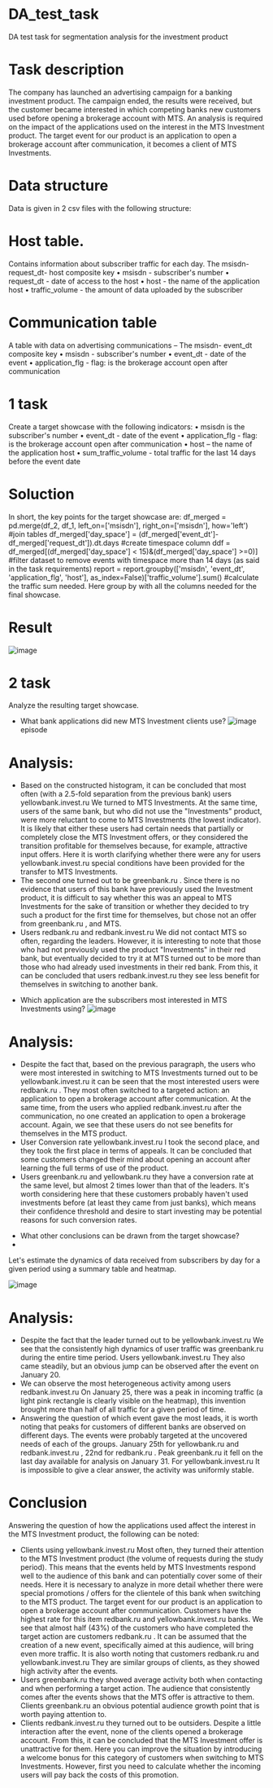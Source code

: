 # DA_test_task
DA test task for segmentation analysis for the investment product

# Task description 
The company has launched an advertising campaign for a banking investment product. The campaign
ended, the results were received, but the customer became interested in which
competing banks new customers used before opening a brokerage account with MTS.
An analysis is required on the impact of the applications used on the interest in the
MTS Investment product.
The target event for our product is an application to open a brokerage
account after communication, it becomes a client of MTS Investments.

# Data structure
Data is given in 2 csv files with the following structure:
# Host table. 
Contains information about subscriber traffic for each day.
The msisdn- request_dt- host composite key
• msisdn - subscriber's number
• request_dt - date of access to the host
• host - the name of the application host
• traffic_volume - the amount of data uploaded by the subscriber
# Communication table
A table with data on advertising communications –
The msisdn- event_dt composite key
• msisdn - subscriber's number
• event_dt - date of the event
• application_flg - flag: is the brokerage account open after communication

# 1 task 
Create a target showcase with the following indicators:
• msisdn is the subscriber's number
• event_dt - date of the event
• application_flg - flag: is the brokerage account open after communication
• host – the name of the application host
• sum_traffic_volume - total traffic for the last 14 days before the event date

# Soluction
In short, the key points for the target showcase are: 
df_merged = pd.merge(df_2, df_1, left_on=['msisdn'], right_on=['msisdn'], how='left') #join tables
df_merged['day_space'] = (df_merged['event_dt']-df_merged['request_dt']).dt.days #create timespace column
ddf = df_merged[(df_merged['day_space'] < 15)&(df_merged['day_space'] >=0)] #filter dataset to remove events with timespace more than 14 days (as said in the task requirements)
report = report.groupby(['msisdn', 'event_dt', 'application_flg', 'host'], as_index=False)['traffic_volume'].sum() #calculate the traffic sum needed. Here group by with all the columns needed for the final showcase.

# Result
![image](https://github.com/NinoVinoDomino/DA_test_task/assets/98032823/fa789655-af48-4a0d-9e1c-66923ac120d0)

# 2 task
Analyze the resulting target showcase. 
* What bank applications did new MTS Investment clients use?
  ![image](https://github.com/NinoVinoDomino/DA_test_task/assets/98032823/9330799f-bd24-4cb8-83a9-ce218e864e31)
episode
# Analysis:
- Based on the constructed histogram, it can be concluded that most often (with a 2.5-fold separation from the previous bank) users yellowbank.invest.ru We turned to MTS Investments. At the same time, users of the same bank, but who did not use the "Investments" product, were more reluctant to come to MTS Investments (the lowest indicator). It is likely that either these users had certain needs that partially or completely close the MTS Investment offers, or they considered the transition profitable for themselves because, for example, attractive input offers. Here it is worth clarifying whether there were any for users yellowbank.invest.ru special conditions have been provided for the transfer to MTS Investments.
- The second one turned out to be greenbank.ru . Since there is no evidence that users of this bank have previously used the Investment product, it is difficult to say whether this was an appeal to MTS Investments for the sake of transition or whether they decided to try such a product for the first time for themselves, but chose not an offer from greenbank.ru , and MTS.
- Users redbank.ru and redbank.invest.ru We did not contact MTS so often, regarding the leaders. However, it is interesting to note that those who had not previously used the product "Investments" in their red bank, but eventually decided to try it at MTS turned out to be more than those who had already used investments in their red bank. From this, it can be concluded that users redbank.invest.ru they see less benefit for themselves in switching to another bank.

* Which application are the subscribers most interested in MTS Investments using?
  ![image](https://github.com/NinoVinoDomino/DA_test_task/assets/98032823/63f39eb7-a363-4c1c-958b-630264a404c4)
# Analysis:
- Despite the fact that, based on the previous paragraph, the users who were most interested in switching to MTS Investments turned out to be yellowbank.invest.ru it can be seen that the most interested users were redbank.ru . They most often switched to a targeted action: an application to open a brokerage account after communication.
At the same time, from the users who applied redbank.invest.ru after the communication, no one created an application to open a brokerage account. Again, we see that these users do not see benefits for themselves in the MTS product.
- User Conversion rate yellowbank.invest.ru I took the second place, and they took the first place in terms of appeals. It can be concluded that some customers changed their mind about opening an account after learning the full terms of use of the product.
- Users greenbank.ru and yellowbank.ru they have a conversion rate at the same level, but almost 2 times lower than that of the leaders. It's worth considering here that these customers probably haven't used investments before (at least they came from just banks), which means their confidence threshold and desire to start investing may be potential reasons for such conversion rates.

* What other conclusions can be drawn from the target showcase?
* 
Let's estimate the dynamics of data received from subscribers by day for a given period using a summary table and heatmap.

![image](https://github.com/NinoVinoDomino/DA_test_task/assets/98032823/ae9268f0-41dc-457d-a241-92bbc6a557ef)

# Analysis:
- Despite the fact that the leader turned out to be yellowbank.invest.ru We see that the consistently high dynamics of user traffic was greenbank.ru during the entire time period. Users yellowbank.invest.ru They also came steadily, but an obvious jump can be observed after the event on January 20.
- We can observe the most heterogeneous activity among users redbank.invest.ru On January 25, there was a peak in incoming traffic (a light pink rectangle is clearly visible on the heatmap), this invention brought more than half of all traffic for a given period of time.
- Answering the question of which event gave the most leads, it is worth noting that peaks for customers of different banks are observed on different days. The events were probably targeted at the uncovered needs of each of the groups. January 25th for yellowbank.ru and redbank.invest.ru , 22nd for redbank.ru . Peak greenbank.ru it fell on the last day available for analysis on January 31. For yellowbank.invest.ru It is impossible to give a clear answer, the activity was uniformly stable.

# Conclusion

Answering the question of how the applications used affect the interest in the MTS Investment product, the following can be noted:

- Clients using yellowbank.invest.ru Most often, they turned their attention to the MTS Investment product (the volume of requests during the study period). This means that the events held by MTS Investments respond well to the audience of this bank and can potentially cover some of their needs. Here it is necessary to analyze in more detail whether there were special promotions / offers for the clientele of this bank when switching to the MTS product.
The target event for our product is an application to open a brokerage account after communication. Customers have the highest rate for this item redbank.ru and yellowbank.invest.ru banks. We see that almost half (43%) of the customers who have completed the target action are customers redbank.ru . It can be assumed that the creation of a new event, specifically aimed at this audience, will bring even more traffic. It is also worth noting that customers redbank.ru and yellowbank.invest.ru They are similar groups of clients, as they showed high activity after the events.
- Users greenbank.ru they showed average activity both when contacting and when performing a target action. The audience that consistently comes after the events shows that the MTS offer is attractive to them. Clients greenbank.ru an obvious potential audience growth point that is worth paying attention to.
- Clients redbank.invest.ru they turned out to be outsiders. Despite a little interaction after the event, none of the clients opened a brokerage account. From this, it can be concluded that the MTS Investment offer is unattractive for them. Here you can improve the situation by introducing a welcome bonus for this category of customers when switching to MTS Investments. However, first you need to calculate whether the incoming users will pay back the costs of this promotion.


